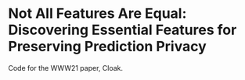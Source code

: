 # Not All Features Are Equal: Discovering Essential Features for Preserving Prediction Privacy
Code  for the WWW21 paper, Cloak. 
